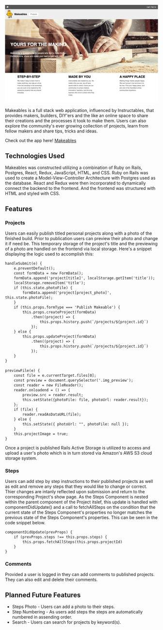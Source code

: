 ![home-page](app/assets/images/home-page.png)

Makeables is a full stack web application, influenced by Instructables, that provides makers, builders, DIY'ers and the like an online space to share their creations and the processes it took to make them. Users can also explore the community's ever growing collection of projects, learn from fellow makers and share tips, tricks and ideas.

Check out the app here! [Makeables](https://makeables.herokuapp.com/#/)

## Technologies Used

Makeables was constructed utilizing a combination of Ruby on Rails, Postgres, React, Redux, JavaScript, HTML, and CSS. 
Ruby on Rails was used to create a Model-View-Controller Architecture with Postgres used as the database. React and Redux were then incorporated to dynamically connect the backend to the frontend. And the frontend was structured with HTML and styled with CSS. 

## Features

### Projects

Users can easily publish titled personal projects along with a photo of the finished build. Prior to publication users can preview their photo and change it if need be. This temporary storage of the project's title and the previewing of a photo are handled on the frontend via local storage. Here's a snippet displaying the logic used to accomplish this: 

    handleSubmit(e) {
        e.preventDefault();
        const formData = new FormData();
        formData.append('project[title]', localStorage.getItem('title'));
        localStorage.removeItem('title');
        if (this.state.photoFile) {
            formData.append('project[project_photo]', this.state.photoFile);
        }
        if (this.props.formType === 'Publish Makeable') {
            this.props.createProject(formData)
                .then((project) => {
                    this.props.history.push(`/projects/${project.id}`)
                });
        } else {
            this.props.updateProject(formData)
                .then((project) => {
                    this.props.history.push(`/projects/${project.id}`)
                });
        }
    }

    previewFile(e) {
        const file = e.currentTarget.files[0];
        const preview = document.querySelector('.img_preview');
        const reader = new FileReader();
        reader.onloadend = () => {
            preview.src = reader.result;
            this.setState({photoFile: file, photoUrl: reader.result});
        };
        if (file) {
            reader.readAsDataURL(file);
        } else {
            this.setState({ photoUrl: "", photoFile: null });
        }
        this.projectImage = true;
    }


Once a project is published Rails Active Storage is utilized to access and upload a user's photo which is in turn stored via Amazon's AWS S3 cloud storage system.

### Steps

Users can add step by step instructions to their published projects as well as edit and remove any steps that they would like to change or correct. Thier changes are intanly reflected upon submission and return to the corresponding Project's show page. As the Steps Component is nested within the parent component of the Project itslef, this update is handled with componentDidUpdate() and a call to fetchAllSteps on the condition that the current state of the Steps Component's properties no longer matches the previous state of the Steps Component's properties. This can be seen in the code snippet below.

    componentDidUpdate(prevProps) {
        if (prevProps.steps !== this.props.steps) {
            this.props.fetchAllSteps(this.props.projectId)
        }
    }

### Comments

Provided a user is logged in they can add comments to published projects. They can also edit and delete their comments.

## Planned Future Features

* Steps Photo - Users can add a photo to their steps.
* Step Numbering - As users add steps the steps are automatically numbered in assending order.
* Search - Users can search for projects by keyword(s). 
